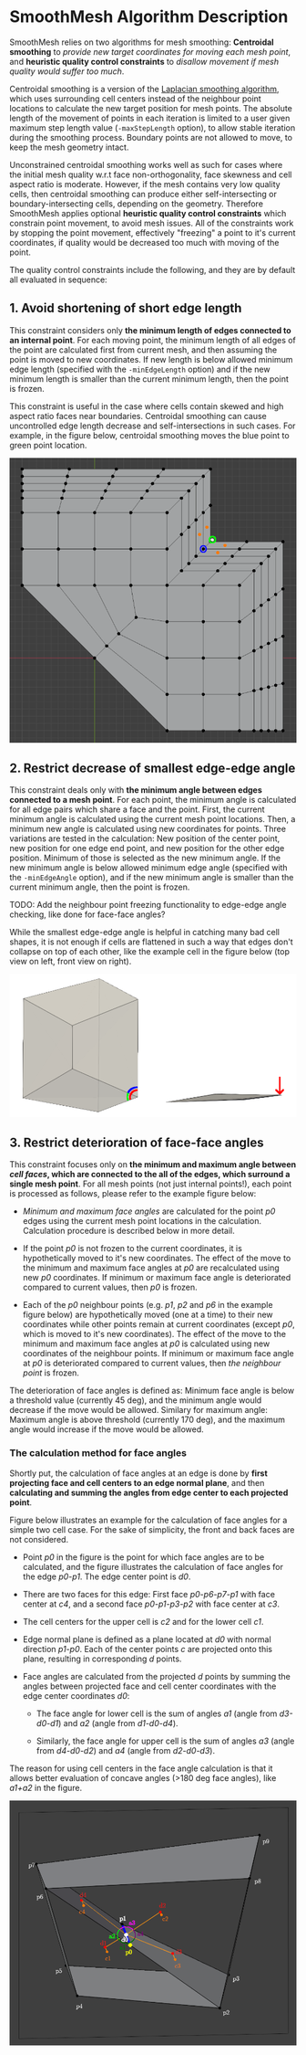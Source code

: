 # SmoothMesh Algorithm Description

SmoothMesh relies on two algorithms for mesh smoothing: **Centroidal
smoothing** to *provide new target coordinates for moving each mesh
point*, and **heuristic quality control constraints** to *disallow movement if
mesh quality would suffer too much*.

Centroidal smoothing is a version of the
[Laplacian smoothing algorithm](https://en.wikipedia.org/wiki/Laplacian_smoothing),
which uses surrounding cell centers instead of the neighbour point
locations to calculate the new target position for mesh points. The
absolute length of the movement of points in each iteration is limited
to a user given maximum step length value (`-maxStepLength` option),
to allow stable iteration during the smoothing process. Boundary
points are not allowed to move, to keep the mesh geometry intact.

Unconstrained centroidal smoothing works well as such for cases where
the initial mesh quality w.r.t face non-orthogonality, face skewness
and cell aspect ratio is moderate. However, if the mesh contains
very low quality cells, then centroidal smoothing can produce either
self-intersecting or boundary-intersecting cells, depending on
the geometry. Therefore SmoothMesh applies optional
**heuristic quality control constraints** which constrain
point movement, to avoid mesh issues. All of the constraints
work by stopping the point movement, effectively "freezing" a point to
it's current coordinates, if quality would be decreased too much with
moving of the point.

The quality control constraints include the following, and they are by default
all evaluated in sequence:

## 1. Avoid shortening of short edge length

This constraint considers only **the minimum length of edges connected
to an internal point**. For each moving point, the minimum length of
all edges of the point are calculated first from current mesh, and
then assuming the point is moved to new coordinates. If new length is
below allowed minimum edge length (specified with the `-minEdgeLength`
option) and if the new minimum length is smaller than the current
minimum length, then the point is frozen.

This constraint is useful in the case where cells contain skewed and
high aspect ratio faces near boundaries. Centroidal smoothing can
cause uncontrolled edge length decrease and self-intersections in such
cases. For example, in the figure below, centroidal smoothing moves
the blue point to green point location.

<p align="left"><img src="images/base_mesh_with_problematic_vertex.png"></p>


## 2. Restrict decrease of smallest edge-edge angle

This constraint deals only with **the minimum angle between edges
connected to a mesh point**. For each point, the minimum
angle is calculated for all edge pairs which share a face and the
point. First, the current minimum angle is calculated using the
current mesh point locations. Then, a minimum new angle is calculated
using new coordinates for points. Three variations are tested in the
calculation: New position of the center point, new position for one
edge end point, and new position for the other edge position. Minimum
of those is selected as the new minimum angle. If the new minimum angle
is below allowed minimum edge angle (specified with the
`-minEdgeAngle` option), and if the new minimum angle is smaller than the
current minimum angle, then the point is frozen.

TODO: Add the neighbour point freezing functionality to edge-edge
angle checking, like done for face-face angles?

While the smallest edge-edge angle is helpful in catching many bad
cell shapes, it is not enough if cells are flattened in
such a way that edges don't collapse on top of each other, like the
example cell in the figure below (top view on left, front view on
right).

<p align="left"><img src="images/flat_cell.png"></p>


## 3. Restrict deterioration of face-face angles

This constraint focuses only on **the minimum and maximum angle
between _cell faces_, which are connected to the all of the edges,
which surround a single mesh point**. For all mesh points (not just
internal points!), each point is processed as follows, please refer to
the example figure below:

- *Minimum and maximum face angles* are calculated for the point *p0* edges
  using the current mesh point locations in the
  calculation. Calculation procedure is described below in more
  detail.

- If the point *p0* is not frozen to the current coordinates,
  it is hypothetically moved to it's new
  coordinates. The effect of the move to the minimum and maximum face
  angles at *p0* are recalculated using new *p0* coordinates. If minimum
  or maximum face angle is deteriorated compared to current values,
  then *p0* is frozen.

- Each of the *p0* neighbour points (e.g. *p1*, *p2* and *p6* in the
  example figure below) are hypothetically moved (one at a time) to
  their new coordinates while other points remain at current
  coordinates (except *p0*, which is moved to it's new coordinates). The
  effect of the move to the minimum and maximum face angles at *p0* is
  calculated using new coordinates of the neighbour points. If minimum
  or maximum face angle at *p0* is deteriorated compared to current
  values, then *the neighbour point* is frozen.

The deterioration of face angles is defined as: Minimum face angle is
below a threshold value (currently 45 deg), and the minimum angle
would decrease if the move would be allowed. Similary for maximum
angle: Maximum angle is above threshold (currently 170 deg), and the
maximum angle would increase if the move would be allowed.

### The calculation method for face angles

Shortly put, the calculation of face angles at an edge is done by
**first projecting face and cell centers to an edge normal plane**,
and then **calculating and summing the angles from edge center to each
projected point**.

Figure below illustrates an example for the calculation of face angles
for a simple two cell case. For the sake of simplicity, the front and
back faces are not considered.

- Point *p0* in the figure is the point for which face angles are to
  be calculated, and the figure illustrates the calculation of face
  angles for the edge *p0-p1*. The edge center point is *d0*.

- There are two faces for this edge: First face *p0-p6-p7-p1* with
  face center at *c4*, and a second face *p0-p1-p3-p2* with face center
  at *c3*.

- The cell centers for the upper cell is *c2* and for the lower cell
  *c1*.

- Edge normal plane is defined as a plane located at *d0* with normal
  direction *p1-p0*. Each of the center points *c* are projected onto
  this plane, resulting in corresponding *d* points.

- Face angles are calculated from the projected *d* points by summing
  the angles between projected face and cell center coordinates
  with the edge center coordinates *d0*:

  - The face angle for lower cell is the sum of angles *a1* (angle from
    *d3-d0-d1*) and *a2* (angle from *d1-d0-d4*).

  - Similarly, the face angle for upper cell is the sum of angles *a3* (angle from
    *d4-d0-d2*) and *a4* (angle from *d2-d0-d3*).

The reason for using cell centers in the face angle calculation is
that it allows better evaluation of concave angles (>180 deg face
angles), like *a1+a2* in the figure.

<p align="left"><img src="images/face_angle.png"></p>
